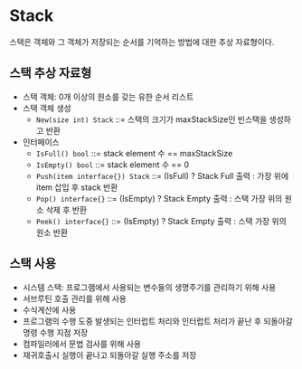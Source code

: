 # Stack

스택은 객체와 그 객체가 저장되는 순서를 기억하는 방법에 대한 추상 자료형이다.

## 스택 추상 자료형

- 스택 객체: 0개 이상의 원소를 갖는 유한 순서 리스트
- 스택 객체 생성
  - `New(size int) Stack` ::= 스택의 크기가 maxStackSize인 빈스택을 생성하고 반환
- 인터페이스
  - `IsFull() bool` ::= stack element 수 == maxStackSize
  - `IsEmpty() bool` ::= stack element 수 == 0
  - `Push(item interface{}) Stack` ::= (IsFull) ? Stack Full 출력 : 가장 위에 item 삽입 후 stack 반환
  - `Pop() interface{}` ::= (IsEmpty) ? Stack Empty 출력 : 스택 가장 위의 원소 삭제 후 반환
  - `Peek() interface{}` ::= (IsEmpty) ? Stack Empty 출력 : 스택 가장 위의 원소 반환

## 스택 사용

- 시스템 스택: 프로그램에서 사용되는 변수들의 생명주기를 관리하기 위해 사용
- 서브루틴 호출 관리를 위해 사용
- 수식계산에 사용
- 프로그램의 수행 도중 발생되는 인터럽트 처리와 인터럽트 처리가 끝난 후 되돌아갈 명령 수행 지점 저장
- 컴파일러에서 문법 검사를 위해 사용
- 재귀호출시 실행이 끝나고 되돌아갈 실행 주소를 저장
